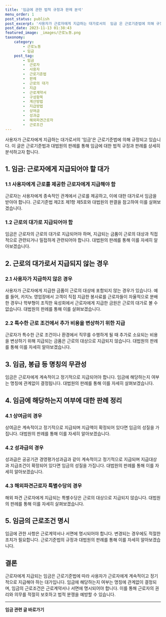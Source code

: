 ```yaml
---
title: '임금에 관한 법적 규정과 판례 분석'
menu_order: 1
post_status: publish
post_excerpt: '사용자가 근로자에게 지급하는 대가로서의  임금 은 근로기준법에 의해 규정되고 있습니다. 이 글은 근로기준법과 대법원의 판례를 통해 임금에 대한 법적 규정과 판례를 상세히 분석하고자 합니다.'
post_date: 2023-11-13 01:38:43
featured_image: _images/근로노동.png
taxonomy:
    category:
        - 근로노동
        - 임금
    post_tag:
        - 임금
        -  근로자
        -  사용자
        -  근로기준법
        -  판례
        -  근로의 대가
        -  지급
        -  근로계약서
        -  구성항목
        -  계산방법
        -  지급방법
        -  상여금
        -  성과급
        -  해외파견근로자
        -  근로조건
---
```



사용자가 근로자에게 지급하는 대가로서의 '임금'은 근로기준법에 의해 규정되고 있습니다. 이 글은 근로기준법과 대법원의 판례를 통해 임금에 대한 법적 규정과 판례를 상세히 분석하고자 합니다.

## 1. 임금: 근로자에게 지급되어야 할 대가
### 1.1 사용자에게 근로를 제공한 근로자에게 지급해야 함
근로자는 사용자에게 종속적인 관계에서 근로를 제공하고, 이에 대한 대가로서 임금을 받아야 합니다. 근로기준법 제2조 제1항 제5호와 대법원의 판결을 참고하여 이를 살펴보겠습니다.

### 1.2 근로의 대가로 지급되어야 함
임금은 근로자의 근로의 대가로 지급되어야 하며, 지급되는 금품이 근로의 대상과 직접적으로 관련되거나 밀접하게 관련되어야 합니다. 대법원의 판례를 통해 이를 자세히 알아보겠습니다.

## 2. 근로의 대가로서 지급되지 않는 경우
### 2.1 사용자가 지급하지 않은 경우
사용자가 근로자에게 지급한 금품이 근로의 대상에 포함되지 않는 경우가 있습니다. 예를 들어, 카지노 영업장에서 고객이 직접 지급한 봉사료를 근로자들이 자율적으로 분배한 경우나 학부형이 조직한 육성회에서 근로자에게 지급한 금원은 근로의 대가로 볼 수 없습니다. 대법원의 판례를 통해 이를 살펴보겠습니다.

### 2.2 특수한 근로 조건에서 추가 비용을 변상하기 위한 지급
근로자가 특수한 근로 조건이나 환경에서 직무를 수행하게 될 때 추가로 소요되는 비용을 변상하기 위해 지급되는 금품은 근로의 대상으로 지급되지 않습니다. 대법원의 판례를 통해 이를 자세히 알아보겠습니다.

## 3. 임금, 봉급 등 명칭의 무관성
임금은 근로자에게 계속적이고 정기적으로 지급되어야 합니다. 임금에 해당하는지 여부는 명칭에 관계없이 결정됩니다. 대법원의 판례를 통해 이를 자세히 살펴보겠습니다.

## 4. 임금에 해당하는지 여부에 대한 판례 정리
### 4.1 상여금의 경우
상여금은 계속적이고 정기적으로 지급되며 지급액이 확정되어 있다면 임금의 성질을 가집니다. 대법원의 판례를 통해 이를 자세히 알아보겠습니다.

### 4.2 성과급의 경우
성과급은 공공기관 경영평가성과급과 같이 계속적이고 정기적으로 지급되며 지급대상과 지급조건이 확정되어 있다면 임금의 성질을 가집니다. 대법원의 판례를 통해 이를 자세히 알아보겠습니다.

### 4.3 해외파견근로자 특별수당의 경우
해외 파견 근로자에게 지급되는 특별수당은 근로의 대상으로 지급되지 않습니다. 대법원의 판례를 통해 이를 자세히 살펴보겠습니다.

## 5. 임금의 근로조건 명시
임금에 관한 사항은 근로계약서나 서면에 명시되어야 합니다. 변경되는 경우에도 적절한 조치가 필요합니다. 근로기준법의 규정과 대법원의 판례를 통해 이를 자세히 알아보겠습니다.

## 결론
근로자에게 지급되는 임금은 근로기준법에 따라 사용자가 근로자에게 계속적이고 정기적으로 지급해야 하는 대가입니다. 임금에 해당하는지 여부는 명칭에 관계없이 결정되며, 임금의 근로조건은 근로계약서나 서면에 명시되어야 합니다. 이를 통해 근로자의 권리와 의무를 적절히 보호하고 법적 분쟁을 예방할 수 있습니다.
<!-- wp:separator -->
<hr class="wp-block-separator has-alpha-channel-opacity"/>
<!-- /wp:separator -->

<!-- wp:group {"backgroundColor":"base","layout":{"type":"constrained"}} -->
<div class="wp-block-group has-base-background-color has-background"><!-- wp:paragraph {"align":"center","fontSize":"medium"} -->
<p class="has-text-align-center has-large-font-size"><strong>임금 관련 글 바로가기</strong></p>
<!-- /wp:paragraph -->


<!-- wp:latest-posts
{"categories":[{"id":11225,"count":19,"description":"","link":"https://uknowlaw.com/category/%ec%9e%84%ea%b8%88/","name":"임금","slug":"임금","taxonomy":"category","parent":0,"meta":[],"_links":{"self":[{"href":"https://uknowlaw.com/wp-json/wp/v2/categories/11225"}],"collection":[{"href":"https://uknowlaw.com/wp-json/wp/v2/categories"}],"about":[{"href":"https://uknowlaw.com/wp-json/wp/v2/taxonomies/category"}],"wp:post_type":[{"href":"https://uknowlaw.com/wp-json/wp/v2/posts?categories=11225"}],"curies":[{"name":"wp","href":"https://api.w.org/{rel}","templated":true}]}}],"postsToShow":100,"excerptLength":28,"postLayout":"grid","columns":2,"featuredImageAlign":"left","featuredImageSizeSlug":"large","fontSize":"small"} /--></div>
<!-- /wp:group -->